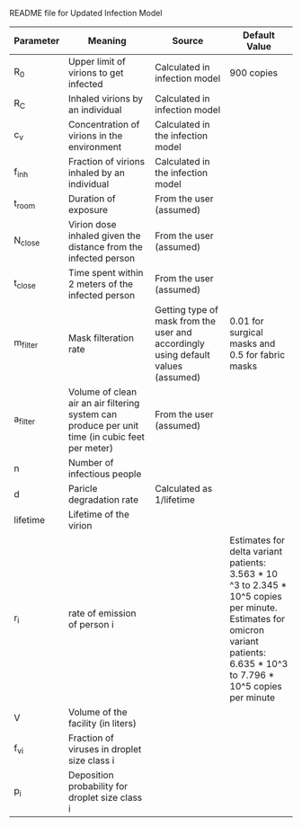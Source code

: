 README file for Updated Infection Model 

<table>
  <thead>
    <tr>
      <th>Parameter</th>
      <th>Meaning</th>
      <th>Source</th>
      <th>Default Value</th>
    </tr>
  </thead>
  <tbody>
    <tr>
      <td>R<sub>0</sub></td>
      <td>Upper limit of virions to get infected</td>
      <td>Calculated in infection model</td>
      <td>900 copies</td>
    </tr>
    <tr>
      <td>R<sub>C</sub></td>
      <td>Inhaled virions by an individual</td>
      <td>Calculated in infection model</td>
      <td></td>
    </tr>
    <tr>
        <td>c<sub>v</sub></td>
        <td>Concentration of virions in the environment</td>
        <td>Calculated in the infection model</td>
        <td></td>
    </tr>
    <tr>
        <td>f<sub>inh</sub></td>
        <td>Fraction of virions inhaled by an individual</td>
        <td>Calculated in the infection model</td>
        <td></td>
    </tr>
    <tr>
        <td>t<sub>room</sub></td>
        <td>Duration of exposure</td>
        <td>From the user (assumed)</td>
        <td></td>
    </tr>
    <tr>
        <td>N<sub>close</sub></td>
        <td>Virion dose inhaled given the distance from the infected person</td>
        <td>From the user (assumed)</td>
        <td></td>
    </tr>
    <tr>
        <td>t<sub>close</sub></td>
        <td>Time spent within 2 meters of the infected person</td>
        <td>From the user (assumed)</td>
        <td></td>
    </tr>
    <tr>
        <td>m<sub>filter</sub></td>
        <td>Mask filteration rate</td>
        <td>Getting type of mask from the user and accordingly using default values (assumed)</td>
        <td>0.01 for surgical masks and 0.5 for fabric masks</td>
    </tr>
    <tr>
        <td>a<sub>filter</sub></td>
        <td>Volume of clean air an air filtering system can produce per unit time (in cubic feet per meter)</td>
        <td>From the user (assumed)</td>
        <td></td>
    </tr>
    <tr>
        <td>n</td>
        <td>Number of infectious people</td>
        <td></td>
        <td></td>
    </tr>
    <tr>
        <td>d</td>
        <td>Paricle degradation rate</td>
        <td>Calculated as 1/lifetime</td>
        <td></td>
    </tr>
    <tr>
        <td>lifetime</td>
        <td>Lifetime of the virion</td>
        <td></td>
        <td></td>
    </tr>
    <tr>
        <td>r<sub>i</sub></td>
        <td>rate of emission of person i </td>
        <td></td>
        <td>Estimates for delta variant patients: 3.563 * 10 ^3 to 2.345 * 10^5 copies per minute. <br> Estimates for omicron variant patients: 6.635 * 10^3 to 7.796 * 10^5 copies per minute </td>
    </tr>
    <tr>
        <td>V</td>
        <td>Volume of the facility (in liters)</td>
        <td></td>
        <td></td>
    </tr>
    <tr>
        <td>f<sub>v</sub><sub>i</sub></td>
        <td>Fraction of viruses in droplet size class i</td>
        <td></td>
        <td></td>
    </tr>
    <tr>
        <td>p<sub>i</sub></td>
        <td>Deposition probability for droplet size class i</td>
        <td></td>
        <td></td>
    </tr>
  </tbody>
</table>
